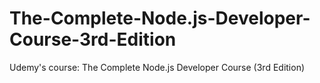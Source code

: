 # The-Complete-Node.js-Developer-Course-3rd-Edition
Udemy's course: The Complete Node.js Developer Course (3rd Edition) 
